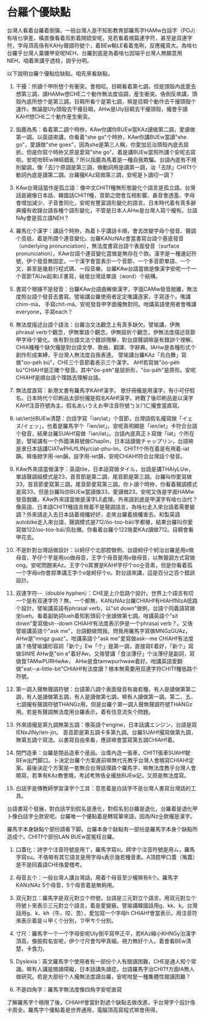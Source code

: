 # 台羅个優缺點

台灣人看着台羅着倒彈。一般台灣人是不知影教育部羅馬字HAMw白話字（POJ）有啥乜爭差，橫直像看着烏影着開鋶安呢，見若看着規篇連字符，甚至是双連字符，字母頂高佫有KAHy聲調符號个，着BEw輸LE看着鬼咧，反應攏真大。為啥乜台羅乎台灣人棄嫌甲安呢NEH，台羅到底是為着啥乜因端乎台灣人無願意用NEH，咱着來講乎透枝，說乎分明。

以下說明台羅个優點佮缺點。咱先來看缺點。

1. 干擾：所讀个甲所想个有衝突，會相咬。目睭看着第七調，但是頭殼內底愛去想第三調，讀HAMw想CHE二个動作無法度協調，産生衝突。佫倒反來講，頭殼內底所想个是第三調，目睭所看个是第七調，嘛是目睭个動作去干擾頭殼个運作。無論是UIy頭殼去干擾目睭，AHw是UIy目睭去干擾頭殼，攏會乎讀KAHf想CHE二个動作産生衝突。

2. 指鹿為馬：看着第二調个時拵，KAw你講你BUEw當KAz讀做第二調，愛讀做第一調。以英語來講，你看着"she go"个時拵，KAw你講BUEw當讀"she go"，愛讀做"she goes"，因為she是第三人稱，你愛加忌治頭殼內底去屈折。但是你寫个時拵又原是愛寫"she go"。着是講BUEw當照所講个安呢去寫啦。安呢咁BEw神經錯亂？所以指鹿為馬着是一種自我欺騙。台語內底有不規則變調，像「去]个原調是第三調，做動詞用是讀第一調，治「去除」CHITf个動詞內底是讀第二調。台羅攏KAz寫做第三調，安呢是卜讀叨一調？

3. KAw台灣話當作是孤立語：像中文CHITf種無形態變化个語言是孤立語。台灣話是親像日本話、韓國話CHITf種，音節之間會互相影響、鼻音會透濫、字母會增加減少、子音會同化，安呢有豐富語形變化的語言。日本時代着有真多辭典攏有收錄台語各種个語形變化，不管是日本人AHw是台灣人寫个攏有。台語NAy會是孤立語NEH？

4. 羅馬化个漢字：講話个時拵，為着卜乎講話卡順，會去改變字母个發音、聲調个高低，着是所謂个連音變化。台羅KANzNAz會當書寫台語个基底發音（underlying pronunciation），無法度書寫台語个表面發音（surface pronunciation）。KAw台語个連音變化當做是無存在个款。漢字是一種速記符號，伊个發音無固定。一个漢字會當表示一个音節、一个多音節單語、一个文，甚至是幾若行程式碼、一段音樂。台羅KAw台語當做是像漢字安呢一个一个音節TAUw起來LE書寫，破壞台灣話單語（word）个結構。

5. 書寫个根據不是發音：台羅KAw台語曲解做漢字，字面CAMw發音脫離，無法度照台語个發音去書寫。譬喻講台羅使用者定定嘴講逐家，手寫逐个。嘴講chim-má， 手寫chit-má。安呢發音甲字面攏無對同。咁講英語使用者會嘴講everyone，手寫each？

6. 無法度描述台語个語法：台羅治文法觀念上有真多缺欠。譬喻講，伊無phrasal verb个觀念，伊無單語个觀念，伊無屈折个觀念，伊無法度描述音節甲字母个變化。佫有對台語文法个錯誤理解，對台語聲調嘛是有錯誤个理解。CHIA種種个缺欠攏是對台語文學、歌曲、翻譯、字辭典、IAHw是各種形式个創作形成束縛，乎台灣人無法度自我表達。 譬喻講台羅KAz「烏白舞」寫做"oo-pe̍h bú"，CHE三个音節着表示三个漢字。 AHf若寫做"ōo-pèh bú"CHIAHf是正確个發音。其中"ōo-pèh"是屈折形，"ōo-pe̍h"是原形。安呢CHIAHf是順台語个理路去理解台語。

7. 無法度直寫：新港文書有羅馬字KAHf漢字。 歌仔冊攏是用漢字，有小可仔假名。日本時代个印刷品太部份攏是假名KAHf漢字。終戰了後印刷品是以漢字KAHf注音符號為主。假名あいうえお甲注音符號ㄅㄆㄇㄈ攏會當直寫。

8. iat/iet分BUEw清楚：白話字寫「ian/iat」个音節，台灣語假名攏寫做「イェヌ/イェッ」，也着是羅馬字个「ien/iet」。安呢真明顯是「ien/iet」卡符合台語个發音，結果台羅SUAHf寫做「ian/iat」。台語內底真正卜寫做「iat」个所在是，譬喻講有一个外國演員號做Chaplin，日本話讀做チャップリン，台語嘛是隶日本話講CIATwPHUfLINy/ciat-phu-lin，CHITf个所在着是有用着-iat韻。嘛佫掀字用-ien韻，設字用-iet韻，安呢CHIAHf符合台灣話个發音。

9. KAw外來語當做漢字：英語tile，日本話寫做タイル，台語是講THAIyLUw，單語聲調組模式是23，首音節是第二調，尾音節是第三調。台羅叫你愛寫做33，首音節愛寫第三調，尾音節愛寫第三調。你卜讀个時拵，你看着聲調模式是寫33，但是台羅叫你BUEw當讀做33，愛讀做23。安呢又佫是字面HAMw發音脫離，KAw外來語當做是漢字LE處理。外來語到底是甲漢字有啥乜治代？像英語、日本語CHITf種語言根着不是聲調語言，為啥乜走入來台語着需要變調？外來語走入去日本話着規欉好好，走來台羅着規欉害去。和製英語autobike走入來台語，聲調模式是712/ōo-too-bái/芋都黴，結果台羅叫你愛寫做122/oo-tóo-bái/烏肚黴。你看着台羅个122佫愛KAz讀做712。目睭會看甲花去。

10. 不是針對台灣話做設計：以蚵仔个北部腔做例。台語蚵仔个蚵治台羅是用o做母音，芋仔个芋是用oo做母音，王字个母音是用o做母音，以無聲調方式寫做ong。安呢問題來Az。王字个o其實是KAHf芋仔个oo㒰音素，但是你看着孤一个字母o你會掠準講王字个o是蚵仔个o。對台語來講，這是百分之百个錯誤設計。

11. 双連字符--（double hyphen）：CHE是上介低路个設計。世界上个語言有叨一个是有双連字符？無，一个都無，KANzNAz台羅CHIAHf有HIAHfNIzA低路个設計。譬喻講英語有phrasal verb，以"sit down"做例，台語个同義語寫做坐lueh。看着副助詞lueh着知影頭前个坐讀做第七調。咁講英語个"sit down"愛寫做sit--down CHIAHf有法度表示伊是一个phrasal verb？。又佫譬喻講英語个"ask me"，台語翻做問我。問我用羅馬字寫做MNGzGUAz，AHw是"mngz guaz"。咁講英語个"ask me"愛寫做ask--me CHIAHf有法度讀？佫譬喻講形容詞「新个」Ew「个」是第一調，直接寫E着好，「新个」寫做SINfE AHw是"sin e"着好Aw。又佫譬講「食淡薄仔」个淡薄仔是副詞，寫做食TAMwPURHwAw， AHw是食tamwpurhwaw着好。咁講英語愛翻做"eat--a-little-bit"CHIAHf有法度讀？根本無需要用双連字符CHITf種低路个符號。

12. 第一調入聲無聲調符號：台語第八調个表面發音有幾若種，有人是讀做第第二調，有人是讀做第五調，有人是讀做第七調，嘛有人讀做第一調。第二、五、七調攏有聲調符號THANGz用，但是台羅个第一調入聲無聲調符號THANGz用。若是有聲調無法度用台羅表示，着有信息流失个問題。

13. 外來語攏是第九調無第五調：像英語个engine，日本話講エンジン，台語是寫IENxJINy/ien-jin。 首音節是第五調卡多第九調。台羅SUAHf攏寫做第九調，無第五調个寫法。以書寫自由來看，應該嘛會當寫第五調CHIAHf着。

14. 閉門造車：台羅是閉品造車个産品。治厝內造一張車，CHITf張車SUAHf駛BEw出門脚口。卜決定台羅个方案進前嘛無代先教乎台灣人會曉寫CHIAHf定案。最後決定个方案是一套無合台灣話理路个羅馬字，嘛無法度教乎台灣人會曉寫。若準有KAz教會曉，考試考煞佫全攏放BUEw記，又原是無法度寫。

15. 白話字是傳教師學習漢字个工具：意思着是白話字不是台灣人書寫台灣話的工具。

台語書寫个發展，對白話字到假名是進化，對假名到台羅是退化，台羅着是退化甲卜像白話字㒰款安呢。台羅唯一个優點着是轉寫華來語，因為INz㒰款攏是漢字。

羅馬字本身缺點个部份請看下脚。台羅本身个缺點有一部份是羅馬字本身个缺點所造成个。CHITf个部份LAN BUEw當冤枉台羅。

1. 口蓋化：詩字个注音符號是用ㄒ，羅馬字寫si。師字个注音符號是用ㄙ，羅馬字寫su。不佫嘛有其它語言是用字母s表示幾若種音素。A頂腔甲口蓋（嘴蓋）是不是同義語CHE佫愛稽考。

2. 母音五个：一般台灣人講台灣話，用着个母音至少攏嘛有6个。羅馬字KANzNAz 5个母音，5个母音着是無夠用。

3. 双元對立：羅馬字是双元對立个符號，台語是三元對立个語言。用双元對立个符號卜來表示三元對立个語言，着是愛變竅。譬喻講韓國話用g、kk、k。台灣話用g、k、kh（牛、咬、苦），愛加寫一个字母h CHIAHf會當表示。用注音符來表示着是ㄐ甲ㄑ个分別，ㄗ甲ㄘ个分別。

4. 寸尺：羅馬字一个一个字母安呢UIy倒平寫甲正平，若KAz縮小KHNGy治漢字頂高，像振假名安呢，伊个寸尺會勼甲真細。視力無好个人，着會看BEw清楚，卡食力。

5. Dyslexia：英文羅馬字个使用者有一部份个人有閱讀困難，CHE是通人知个常識。嘛有人講是閱讀障礙，日本話講失讀症。台語羅馬字治CHITf方面IA無人做研究。若是大部份个人攏無法度讀台羅，安呢咁是一種集體性閱讀困難？

6. 不是四角字：羅馬字無法度像四角字安呢直寫

了解羅馬字个極限了後，CHIAHf會當針對遮个缺點去做改進，乎台灣字个設計佫卡周全。羅馬字个優點着是世界通用，電腦頂高寫程式嘛會用得。

